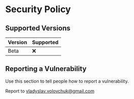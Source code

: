 # Security Policy

## Supported Versions

| Version | Supported          |
| ------- | ------------------ |
| Beta    | :x:                |

## Reporting a Vulnerability

Use this section to tell people how to report a vulnerability.

Report to vladyslav.volovchuk@gmail.com